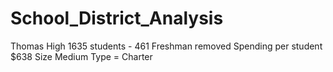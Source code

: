 # School_District_Analysis
Thomas High 1635 students - 461 Freshman removed
Spending per student $638
Size Medium
Type = Charter
